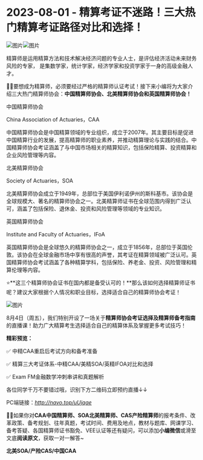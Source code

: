# 2023-08-01 - 精算考证不迷路！三大热门精算考证路径对比和选择！

![图片](https://mmbiz.qpic.cn/mmbiz_jpg/mK3FpI9af4kg4PH3You8v1p2s4zAl35ZxNnxg0MdNmVTvH2IJcatox7FnBcNAnYE4JN8ZPBDeK1yLvRwqaptmA/640?wx_fmt=jpeg&wxfrom=5&wx_lazy=1&wx_co=1&tp=webp)![图片](https://mmbiz.qpic.cn/mmbiz_gif/mK3FpI9af4kg4PH3You8v1p2s4zAl35ZQkpnCFrL4sxibTsCHduia44N0WRpw0ibe62rGfxowYB0ZzQROPDAlhh3Q/640?wx_fmt=gif&wxfrom=5&wx_lazy=1&tp=webp)

精算师是运用精算方法和技术解决经济问题的专业人士，是评估经济活动未来财务风险的专家， 是集数学家，统计学家，经济学家和投资学家于一身的高级金融人才。

💁‍♀️要想成为精算师，必须要经过严格的精算师认证考试！接下来小编将为大家介绍三大热门精算师协会：**中国精算师协会、北美精算师协会和英国精算师协会！**

中国精算师协会

China Association of Actuaries，CAA

中国精算师协会是中国精算领域的专业组织，成立于2007年。其主要目标是促进中国精算行业的发展，提高精算师的职业素养，并推动精算理论与实践的结合。中国精算师协会考证涵盖了与中国市场相关的精算知识，包括保险精算、投资精算和企业风险管理等内容。

北美精算师协会

Society of Actuaries，SOA

北美精算师协会成立于1949年，总部位于美国伊利诺伊州的斯科基市。该协会是全球规模大、著名的精算师协会之一。北美精算师证书在全球范围内得到广泛认可，涵盖了包括保险、退休金、投资和风险管理等领域的专业知识。

英国精算师协会

Institute and Faculty of Actuaries，IFoA

英国精算师协会是全球悠久的精算师协会之一，成立于1856年，总部位于英国伦敦。该协会在全球金融市场中享有很高的声誉，其考证在精算领域被广泛认可。英国精算师协会考试涵盖了各种精算学科，包括保险、养老金、投资、风险管理和精算伦理等内容。

⭐**这三个精算师协会证书在国内都是备受认可的！**那么该如何选择精算师证书呢？建议大家根据个人情况和职业目标，选择适合自己的精算师协会考证！

![图片](https://mmbiz.qpic.cn/sz_mmbiz_jpg/mK3FpI9af4lwcyv1Y40AjBsuMzziaPQF7tHCoaCY22rqjJat9UFBHyCTSoTG5vHVic1Bx0wPKH2PU4WfiaPalsdeQ/640?wx_fmt=jpeg&tp=webp&wxfrom=5&wx_lazy=1)

8月4日（周五），我们特别开设了一场关于**精算师协会考证选择及精算师备考指南**的直播课！助力广大精算考生选择适合自己的精算体系及掌握更多考试技巧！

**精彩预览：**

✅ 中精CAA重启后考试方向和备考准备

✅ 精算三大考证体系-中精CAA/美精SOA/英精IFOA对比和选择

✅ Exam FM金融数学冲刺串讲和真题解析

各位同学千万不要错过哦，识别下方二维码立即预约直播↓↓



PC端链接：*http://navo.top/uUjqae*

**💁‍♀️**如果你对**CAA中国精算师、SOA北美精算师、CAS产险精算师**的报考条件、改革政策、备考规划、往年真题，考试时间、费用及地点，教材与题库、网课学习、备考答疑、各国精算师证书豁免、VEE认证等还有疑问，可以添加**小编微信**或滑至文底**阅读原文**，获取一对一解答~

**北美SOA/产险CAS/中国CAA**